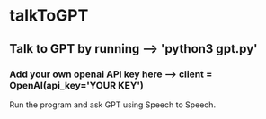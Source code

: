 # talkToGPT

## Talk to GPT by running --> 'python3 gpt.py'

### Add your own openai API key here --> client = OpenAI(api_key='YOUR KEY')

Run the program and ask GPT using Speech to Speech.
